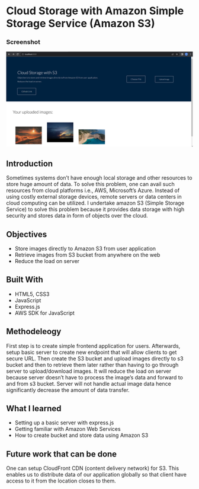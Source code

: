 # Cloud Storage with Amazon Simple Storage Service (Amazon S3)

### Screenshot

![](./preview.png)

## Introduction
Sometimes systems don’t have enough local storage and other resources to store huge amount of data. To solve this problem, one can avail such resources from cloud platforms i.e., AWS, Microsoft’s Azure. Instead of using costly external storage devices, remote servers or data centers in cloud computing can be utilized.  I undertake amazon S3 (Simple Storage Service) to solve this problem because it provides data storage with high security and stores data in form of objects over the cloud.

## Objectives

- Store images directly to Amazon S3 from user application
- Retrieve images from S3 bucket from anywhere on the web 
- Reduce the load on server

## Built With

- HTML5, CSS3
- JavaScript
- Express.js
- AWS SDK for JavaScript

## Methodeleogy

First step is to create simple frontend application for users. Afterwards, setup basic server to create new endpoint that will allow clients to get secure URL. 
Then create the S3 bucket and upload images directly to s3 bucket and then to retrieve them later rather than having to go through server to upload/download images. 
It will reduce the load on server because server doesn’t have to process the image’s data and forward to and from s3 bucket. Server will not handle actual image data hence significantly decrease the amount of data transfer. 

## What I learned

- Setting up a basic server with express.js
- Getting familiar with Amazon Web Services
- How to create bucket and store data using Amazon S3

## Future work that can be done
One can setup CloudFront CDN (content delivery network) for S3. This enables us to distribute data of our application globally so that client have access to it from the location closes to them. 

